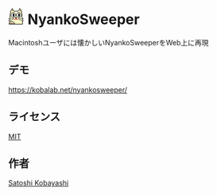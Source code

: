 <h1><img src="dist/icon.gif"> NyankoSweeper</h1>

Macintoshユーザには懐かしいNyankoSweeperをWeb上に再現

## デモ
https://kobalab.net/nyankosweeper/

## ライセンス
[MIT](https://github.com/kobalab/NyankoSweeper/blob/master/LICENSE)

## 作者
[Satoshi Kobayashi](https://github.com/kobalab)

